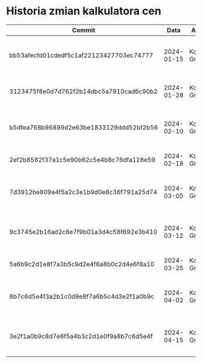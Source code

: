 # Historia zmian kalkulatora cen

| Commit                                   | Data       | Autor        | Opis zmian                                                               |
| ---------------------------------------- | ---------- | ------------ | ------------------------------------------------------------------------ |
| bb53afecfd01cdedf5c1af22123427703ec74777 | 2024-01-15 | Konrad Gruca | Pierwsza implementacja kalkulatora cen w komponencie OrderFormNew.tsx    |
| 3123475f8e0d7d762f2b14dbc5a7910cad6c90b2 | 2024-01-28 | Konrad Gruca | Zmiana logiki naliczania kosztów szycia na 4 zł za każde 0,5 mb          |
| b5dfea768b96899d2e63be1833129ddd52bf2b56 | 2024-02-10 | Konrad Gruca | Dodanie wsparcia dla różnych typów taśm marszczących i wizualizacji      |
| 2ef2b8582f37a1c5e90b62c5e4b8c76dfa128e59 | 2024-02-18 | Konrad Gruca | Integracja kalkulatora z bazą danych Supabase                            |
| 7d3912be809a4f5a2c3e1b9d0e8c36f791a25d74 | 2024-03-05 | Konrad Gruca | Optymalizacja interfejsu i dodanie szczegółowego rozbicia kosztów        |
| 9c3745e2b16ad2c8e7f9b01a3d4c58f692e3b410 | 2024-03-12 | Konrad Gruca | Implementacja panelu administracyjnego do zarządzania produktami         |
| 5a6b9c2d1e8f7a3b5c9d2e4f6a8b0c2d4e6f8a10 | 2024-03-25 | Konrad Gruca | Dodanie funkcji wyliczania ceny samego materiału                         |
| 8b7c6d5e4f3a2b1c0d9e8f7a6b5c4d3e2f1a0b9c | 2024-04-02 | Konrad Gruca | Integracja kalkulatora z systemem zamówień i koszykiem                   |
| 3e2f1a0b9c8d7e6f5a4b3c2d1e0f9a8b7c6d5e4f | 2024-04-15 | Konrad Gruca | Implementacja mechanizmów obsługi błędów i fallbacku do danych lokalnych |
